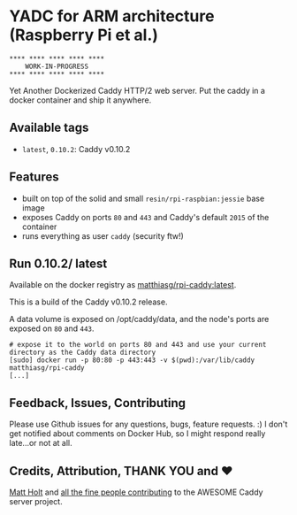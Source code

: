 # YADC for ARM architecture (Raspberry Pi et al.)

```
**** **** **** **** ****
    WORK-IN-PROGRESS
**** **** **** **** ****
```

Yet Another Dockerized Caddy HTTP/2 web server. Put the caddy in a docker container and ship it anywhere.

## Available tags

- `latest`, `0.10.2`: Caddy v0.10.2

## Features

- built on top of the solid and small `resin/rpi-raspbian:jessie` base image
- exposes Caddy on ports `80` and `443` and Caddy's default `2015` of the container
- runs everything as user `caddy` (security ftw!)

## Run 0.10.2/ latest

Available on the docker registry as [matthiasg/rpi-caddy:latest](https://index.docker.io/u/matthiasg/rpi-caddy/).

This is a build of the Caddy v0.10.2 release.

A data volume is exposed on /opt/caddy/data, and the node's ports are exposed on `80` and `443`.

```
# expose it to the world on ports 80 and 443 and use your current directory as the Caddy data directory
[sudo] docker run -p 80:80 -p 443:443 -v $(pwd):/var/lib/caddy matthiasg/rpi-caddy
[...]
```

## Feedback, Issues, Contributing

Please use Github issues for any questions, bugs, feature requests. :) I don't get notified about comments on Docker Hub, so I might respond really late...or not at all.

## Credits, Attribution, THANK YOU and ❤

[Matt Holt](https://github.com/mholt) and [all the fine people contributing](https://github.com/mholt/caddy/graphs/contributors) to the AWESOME Caddy server project.